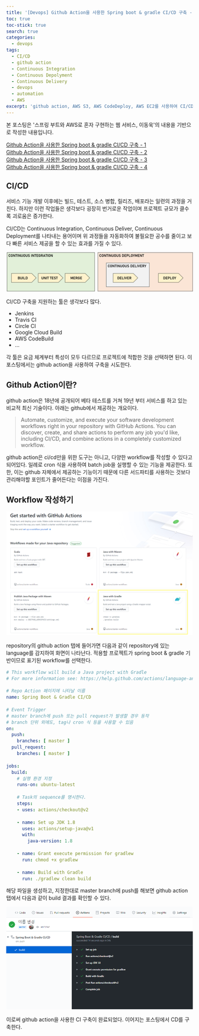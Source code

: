 ```yaml
---
title: '[Devops] Github Action을 사용한 Spring boot & gradle CI/CD 구축 - 1'
toc: true
toc-stick: true
search: true
categories:
  - devops
tags:
  - CI/CD
  - github action
  - Continuous Integration
  - Continuous Depolyment
  - Continuous Delivery
  - devops
  - automation
  - AWS
excerpt: 'github action, AWS S3, AWS CodeDeploy, AWS EC2를 사용하여 CI/CD 환경을 구성해봅시다'
---
```


본 포스팅은 '스프링 부트와 AWS로 혼자 구현하는 웹 서비스, 이동욱'의 내용을 기반으로 작성한 내용입니다.  

[Github Action을 사용한 Spring boot & gradle CI/CD 구축 - 1](https://stalker5217.github.io/devops/github_action_ci_cd_1/)  
[Github Action을 사용한 Spring boot & gradle CI/CD 구축 - 2](https://stalker5217.github.io/devops/github_action_ci_cd_2/)  
[Github Action을 사용한 Spring boot & gradle CI/CD 구축 - 3](https://stalker5217.github.io/devops/github_action_ci_cd_3/)  
[Github Action을 사용한 Spring boot & gradle CI/CD 구축 - 4](https://stalker5217.github.io/devops/github_action_ci_cd_4/)  
  
## CI/CD  

서비스 기능 개발 이후에는 빌드, 테스트, 소스 병합, 릴리즈, 배포라는 일련의 과정을 거친다.
하지만 이런 작업들은 생각보다 굉장히 번거로운 작업이며 프로젝트 규모가 클수록 괴로움은 증가한다.  

CI/CD는 Continuous Integration, Continuous Deliver, Continuous Deployment를 나타내는 용어이며
위 과정들을 자동화하여 불필요한 공수를 줄이고 보다 빠른 서비스 제공을 할 수 있는 효과를 가질 수 있다.

![ci_cd](/assets/images/devops/github_action_ci_cd/cicd.png)


CI/CD 구축을 지원하는 툴은 생각보다 많다.
- Jenkins
- Travis CI
- Circle CI
- Google Cloud Build
- AWS CodeBuild
- ...


각 툴은 요금 체계부터 특성이 모두 다르므로 프로젝트에 적합한 것을 선택하면 된다.
이 포스팅에서는 github action을 사용하여 구축을 시도한다.

## Github Action이란?

github action은 18년에 공개되어 베타 테스트를 거쳐 19년 부터 서비스를 하고 있는 비교적 최신 기술이다. 
아래는 github에서 제공하는 개요이다.

> Automate, customize, and execute your software development workflows right in your repository with GitHub Actions. 
You can discover, create, and share actions to perform any job you'd like, including CI/CD, and combine actions in a completely customized workflow.

github action은 ci/cd만을 위한 도구는 아니고, 다양한 workflow를 작성할 수 있다고 되어있다. 
일례로 cron 식을 사용하여 batch job을 실행할 수 있는 기능을 제공한다.
또한, 이는 github 자체에서 제공하는 기능이기 때문에 다른 서드파티를 사용하는 것보다 관리해야할 포인트가 줄어든다는 이점을 가진다.


## Workflow 작성하기

![workflow_start](/assets/images/devops/github_action_ci_cd/workflow_start.png)

repository의 github action 탭에 들어가면 다음과 같이 repository에 있는 language를 감지하여 화면이 나타난다.
적용할 프로젝트가 spring boot & gradle 기반이므로 표기된 workflow를 선택한다.

``` yml
# This workflow will build a Java project with Gradle
# For more information see: https://help.github.com/actions/language-and-framework-guides/building-and-testing-java-with-gradle

# Repo Action 페이지에 나타날 이름 
name: Spring Boot & Gradle CI/CD 

# Event Trigger
# master branch에 push 또는 pull request가 발생할 경우 동작
# branch 단위 외에도, tag나 cron 식 등을 사용할 수 있음 
on:
  push:
    branches: [ master ]
  pull_request:
    branches: [ master ]

jobs:
  build:
    # 실행 환경 지정
    runs-on: ubuntu-latest

    # Task의 sequence를 명시한다.
    steps:
    - uses: actions/checkout@v2
    
    - name: Set up JDK 1.8
      uses: actions/setup-java@v1
      with:
        java-version: 1.8
    
    - name: Grant execute permission for gradlew
      run: chmod +x gradlew
    
    - name: Build with Gradle
      run: ./gradlew clean build
```

해당 파일을 생성하고, 지정한대로 master branch에 push를 해보면 github action 탭에서 다음과 같이 build 결과를 확인할 수 있다.

![workflow](/assets/images/devops/github_action_ci_cd/workflow_result.png)

이로써 github action을 사용한 CI 구축이 완료되었다. 이어지는 포스팅에서 CD를 구축한다.